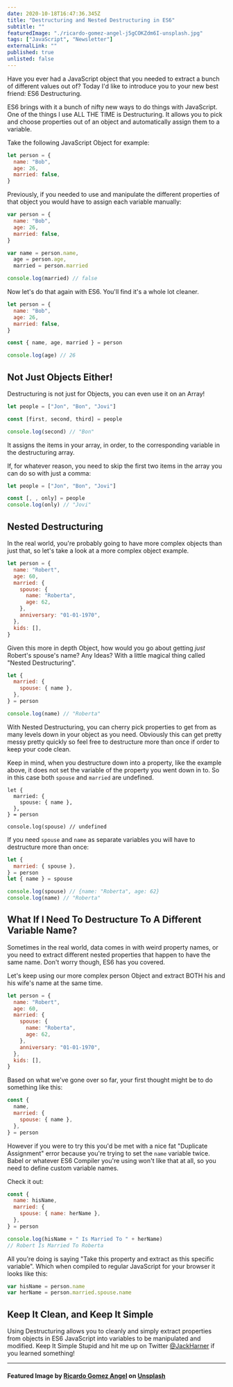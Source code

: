 ```yaml
---
date: 2020-10-18T16:47:36.345Z
title: "Destructuring and Nested Destructuring in ES6"
subtitle: ""
featuredImage: "./ricardo-gomez-angel-j5gCOKZdm6I-unsplash.jpg"
tags: ["JavaScript", "Newsletter"]
externalLink: ""
published: true
unlisted: false
---
```


Have you ever had a JavaScript object that you needed to extract a bunch of different values out of? Today I'd like to introduce you to your new best friend: ES6 Destructuring.

ES6 brings with it a bunch of nifty new ways to do things with JavaScript. One of the things I use ALL THE TIME is Destructuring. It allows you to pick and choose properties out of an object and automatically assign them to a variable.

Take the following JavaScript Object for example:

```js
let person = {
  name: "Bob",
  age: 26,
  married: false,
}
```

Previously, if you needed to use and manipulate the different properties of that object you would have to assign each variable manually:

```js
var person = {
  name: "Bob",
  age: 26,
  married: false,
}

var name = person.name,
  age = person.age,
  married = person.married

console.log(married) // false
```

Now let's do that again with ES6. You'll find it's a whole lot cleaner.

```js
let person = {
  name: "Bob",
  age: 26,
  married: false,
}

const { name, age, married } = person

console.log(age) // 26
```

## Not Just Objects Either!

Destructuring is not just for Objects, you can even use it on an Array!

```js
let people = ["Jon", "Bon", "Jovi"]

const [first, second, third] = people

console.log(second) // "Bon"
```

It assigns the items in your array, in order, to the corresponding variable in the destructuring array.

If, for whatever reason, you need to skip the first two items in the array you can do so with just a comma:

```js
let people = ["Jon", "Bon", "Jovi"]

const [, , only] = people
console.log(only) // "Jovi"
```

## Nested Destructuring

In the real world, you're probably going to have more complex objects than just that, so let's take a look at a more complex object example.

```js
let person = {
  name: "Robert",
  age: 60,
  married: {
    spouse: {
      name: "Roberta",
      age: 62,
    },
    anniversary: "01-01-1970",
  },
  kids: [],
}
```

Given this more in depth Object, how would you go about getting _just_ Robert's spouse's name? Any Ideas? With a little magical thing called "Nested Destructuring".

```js
let {
  married: {
    spouse: { name },
  },
} = person

console.log(name) // "Roberta"
```

With Nested Destructuring, you can cherry pick properties to get from as many levels down in your object as you need. Obviously this can get pretty messy pretty quickly so feel free to destructure more than once if order to keep your code clean.

Keep in mind, when you destructure down into a property, like the example above, it does not set the variable of the property you went down in to. So in this case both `spouse` and `married` are undefined.

```js{3}
let {
  married: {
    spouse: { name },
  },
} = person

console.log(spouse) // undefined
```

If you need `spouse` and `name` as separate variables you will have to destructure more than once:

```js
let {
  married: { spouse },
} = person
let { name } = spouse

console.log(spouse) // {name: "Roberta", age: 62}
console.log(name) // "Roberta"
```

## What If I Need To Destructure To A Different Variable Name?

Sometimes in the real world, data comes in with weird property names, or you need to extract different nested properties that happen to have the same name. Don't worry though, ES6 has you covered.

Let's keep using our more complex person Object and extract BOTH his and his wife's name at the same time.

```js
let person = {
  name: "Robert",
  age: 60,
  married: {
    spouse: {
      name: "Roberta",
      age: 62,
    },
    anniversary: "01-01-1970",
  },
  kids: [],
}
```

Based on what we've gone over so far, your first thought might be to do something like this:

```js
const {
  name,
  married: {
    spouse: { name },
  },
} = person
```

However if you were to try this you'd be met with a nice fat "Duplicate Assignment" error because you're trying to set the `name` variable twice. Babel or whatever ES6 Compiler you're using won't like that at all, so you need to define custom variable names.

Check it out:

```js
const {
  name: hisName,
  married: {
    spouse: { name: herName },
  },
} = person

console.log(hisName + " Is Married To " + herName) 
// Robert Is Married To Roberta
```

All you're doing is saying "Take this property and extract as this specific variable". Which when compiled to regular JavaScript for your browser it looks like this:

```js
var hisName = person.name
var herName = person.married.spouse.name
```

## Keep It Clean, and Keep It Simple

Using Destructuring allows you to cleanly and simply extract properties from objects in ES6 JavaScript into variables to be manipulated and modified. Keep It Simple Stupid and hit me up on Twitter [@JackHarner](https://twitter.com/jackharner) if you learned something!

---

#### <span>Featured Image by <a href="https://unsplash.com/@ripato?utm_source=unsplash&amp;utm_medium=referral&amp;utm_content=creditCopyText">Ricardo Gomez Angel</a> on <a href="https://unsplash.com/s/photos/structure?utm_source=unsplash&amp;utm_medium=referral&amp;utm_content=creditCopyText">Unsplash</a></span>
